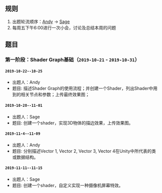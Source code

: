 ## 规则
1. 出题轮流顺序：[Andy](https://github.com/AndyWangGoGoGo) -> [Sage](https://github.com/ZhangSage)
2. 每周五下午6:00进行一次小会，讨论及总结本周的问题

## 题目
### 第一阶段：Shader Graph基础（`2019-10-21` - `2019-10-31`）

#### `2019-10-22--10-25`
-   出题人：Andy
-   题目: 描述Shader Graph的使用流程；并创建一个Shader，列出Shader中用到的相关节点和参数；上传最终效果图；

#### `2019-10-28--11-01`
-   出题人：Sage
-   题目: 创建一个shader，实现3D物体的描边效果，上传效果图。

#### `2019-11-4--11-09`
-   出题人：Andy
-   题目: 分别描述Vector 1, Vector 2, Vector 3, Vector 4在Unity中所代表的类或数据结构。

#### `2019-11-11--11-15`
-   出题人：Sage
-   题目: 创建一个shader，自定义实现一种摄像机屏幕特效。
